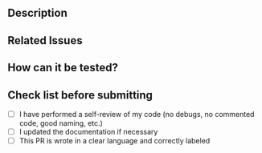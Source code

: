 ## Description

## Related Issues

## How can it be tested?

## Check list before submitting

- [ ] I have performed a self-review of my code (no debugs, no commented code, good naming, etc.)
- [ ] I updated the documentation if necessary
- [ ] This PR is wrote in a clear language and correctly labeled
